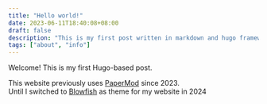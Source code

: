 ```yaml
---
title: "Hello world!"
date: 2023-06-11T18:40:08+08:00
draft: false
description: "This is my first post written in markdown and hugo framework"
tags: ["about", "info"]
---
```

Welcome! This is my first Hugo-based post.

This website previously uses [PaperMod](https://github.com/adityatelange/hugo-PaperMod) since 2023. \
Until I switched to [Blowfish](https://blowfish.page) as theme for my website in 2024
